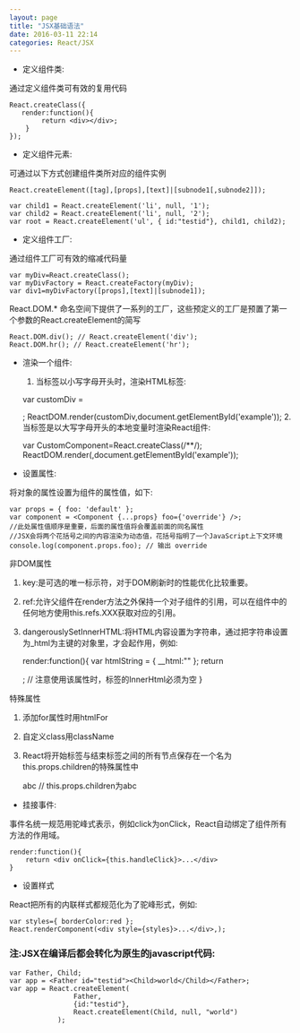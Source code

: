 ```yaml
---
layout: page
title: "JSX基础语法"
date: 2016-03-11 22:14
categories: React/JSX
---
```


* 定义组件类:

通过定义组件类可有效的复用代码

    React.createClass({
       render:function(){
            return <div></div>;
        }
    });
* 定义组件元素:

可通过以下方式创建组件类所对应的组件实例


    React.createElement([tag],[props],[text]|[subnode1[,subnode2]]);
    
    var child1 = React.createElement('li', null, '1');
    var child2 = React.createElement('li', null, '2');
    var root = React.createElement('ul', { id:"testid"}, child1, child2);
* 定义组件工厂:
 
通过组件工厂可有效的缩减代码量
 
 
    var myDiv=React.createClass();
    var myDivFactory = React.createFactory(myDiv);
    var div1=myDivFactory([props],[text]|[subnode1]);
React.DOM.* 命名空间下提供了一系列的工厂，这些预定义的工厂是预置了第一个参数的React.createElement的简写


    React.DOM.div(); // React.createElement('div');
    React.DOM.hr(); // React.createElement('hr');
* 渲染一个组件:


  1. 当标签以小写字母开头时，渲染HTML标签:
  
  
    var customDiv = <div></div>;
    ReactDOM.render(customDiv,document.getElementById('example'));
  2. 当标签是以大写字母开头的本地变量时渲染React组件:
  
  
    var CustomComponent=React.createClass(/**/); 
    ReactDOM.render(<CustomComponent />,document.getElementById('example'));
    
* 设置属性:
    
    
将对象的属性设置为组件的属性值，如下:

    var props = { foo: 'default' };
    var component = <Component {...props} foo={'override'} />; 
    //此处属性值顺序是重要，后面的属性值将会覆盖前面的同名属性
    //JSX会将两个花括号之间的内容渲染为动态值，花括号指明了一个JavaScript上下文环境
    console.log(component.props.foo); // 输出 override
非DOM属性

1. key:是可选的唯一标示符，对于DOM刷新时的性能优化比较重要。
2. ref:允许父组件在render方法之外保持一个对子组件的引用，可以在组件中的任何地方使用this.refs.XXX获取对应的引用。
3. dangerouslySetInnerHTML:将HTML内容设置为字符串，通过把字符串设置为_html为主键的对象里，才会起作用，例如:


    render:function(){
        var htmlString = { __html:"<span></span>" };
        return <div dangerouslySetInnerHTML={htmlString} ></div>; // 注意使用该属性时，标签的InnerHtml必须为空
    }

特殊属性

1. 添加for属性时用htmlFor
2. 自定义class用className
3. React将开始标签与结束标签之间的所有节点保存在一个名为this.props.children的特殊属性中
    
    
    <CustomComponent><span>abc</span></CustomComponent>
    // this.props.children为<span>abc</span>

* 挂接事件:

事件名统一规范用驼峰式表示，例如click为onClick，React自动绑定了组件所有方法的作用域。

    render:function(){
        return <div onClick={this.handleClick}>...</div>
    }

* 设置样式

React把所有的内联样式都规范化为了驼峰形式，例如:

    var styles={ borderColor:red };
    React.renderComponent(<div style={styles}>...</div>,);
    
### 注:JSX在编译后都会转化为原生的javascript代码:

    var Father, Child;
    var app = <Father id="testid"><Child>world</Child></Father>;
    var app = React.createElement(
                    Father,
                    {id:"testid"},
                    React.createElement(Child, null, "world")
                );